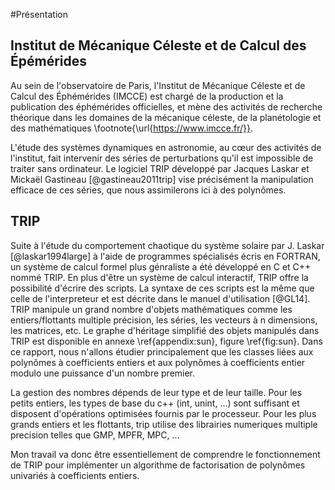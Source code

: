 #Présentation

## Institut de Mécanique Céleste et de Calcul des Épémérides

Au sein de l'observatoire de Paris, l'Institut de Mécanique Céleste et de Calcul des Éphémérides (IMCCE) est chargé
de la production et la publication des éphémérides officielles,
et mène des activités de recherche théorique dans les domaines de la mécanique céleste, de la planétologie et
des mathématiques \footnote{\url{https://www.imcce.fr/}}.

L'étude des systèmes dynamiques en astronomie, au cœur des activités de l'institut, fait intervenir des séries de perturbations
qu'il est impossible de traiter sans ordinateur. Le logiciel TRIP développé par Jacques Laskar et Mickaël Gastineau [@gastineau2011trip]
vise précisément la manipulation efficace de ces séries, que nous assimilerons ici à des polynômes.

## TRIP

Suite à l'étude du comportement chaotique du système solaire par J. Laskar [@laskar1994large] à l'aide de programmes spécialisés écris en FORTRAN,
un système de calcul formel plus génraliste a été développé en C et C++ nommé TRIP.
En plus d'être un système de calcul interactif, TRIP offre la possibilité d'écrire des scripts. La syntaxe de ces scripts
est la même que celle de l'interpreteur et est décrite dans le manuel d'utilisation
[@GL14]. TRIP manipule un grand nombre d'objets mathématiques comme les entiers/flottants multiple précision, les séries,
les vecteurs à n dimensions, les matrices, etc. Le graphe d'héritage simplifié des objets manipulés dans TRIP est disponible
en annexe \ref{appendix:sun}, figure \ref{fig:sun}. Dans ce rapport, nous n'allons étudier principalement que les classes liées aux polynômes à coefficients
entiers et aux polynômes à coefficients entier modulo une puissance d'un nombre premier.

La gestion des nombres dépends de leur type et de leur taille. Pour les petits entiers, les types de base du c++
(int, unint, ...) sont suffisant et disposent d'opérations optimisées fournis par le processeur.
Pour les plus grands entiers et les flottants, trip utilise des librairies numeriques multiple precision telles que GMP, MPFR, MPC, ...

Mon travail va donc être essentiellement de comprendre le fonctionnement de TRIP pour implémenter un algorithme de factorisation de polynômes univariés
à coefficients entiers.
